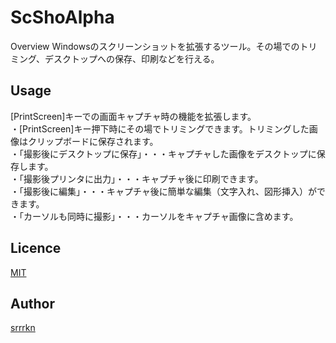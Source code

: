 ScShoAlpha
====

Overview
Windowsのスクリーンショットを拡張するツール。その場でのトリミング、デスクトップへの保存、印刷などを行える。

## Usage
[PrintScreen]キーでの画面キャプチャ時の機能を拡張します。  
・[PrintScreen]キー押下時にその場でトリミングできます。トリミングした画像はクリップボードに保存されます。  
・「撮影後にデスクトップに保存」・・・キャプチャした画像をデスクトップに保存します。  
・「撮影後プリンタに出力」・・・キャプチャ後に印刷できます。  
・「撮影後に編集」・・・キャプチャ後に簡単な編集（文字入れ、図形挿入）ができます。  
・「カーソルも同時に撮影」・・・カーソルをキャプチャ画像に含めます。  

## Licence
[MIT](https://github.com/srrrkn/ScShoAlpha/blob/master/LICENSE)

## Author
[srrrkn](https://github.com/srrrkn)
